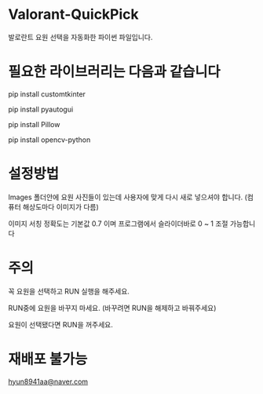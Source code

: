 # Valorant-QuickPick
발로란트 요원 선택을 자동화한 파이썬 파일입니다.

# 필요한 라이브러리는 다음과 같습니다
pip install customtkinter


pip install pyautogui


pip install Pillow


pip install opencv-python



# 설정방법
Images 폴더안에 요원 사진들이 있는데 사용자에 맞게 다시 새로 넣으셔야 합니다. (컴퓨터 해상도마다 이미지가 다름)


이미지 서칭 정확도는 기본값 0.7 이며 프로그램에서 슬라이더바로 0 ~ 1 조절 가능합니다

# 주의
꼭 요원을 선택하고 RUN 실행을 해주세요.


RUN중에 요원을 바꾸지 마세요. (바꾸려면 RUN을 해제하고 바꿔주세요)


요원이 선택됐다면 RUN을 꺼주세요.

# 재배포 불가능
hyun8941aa@naver.com
